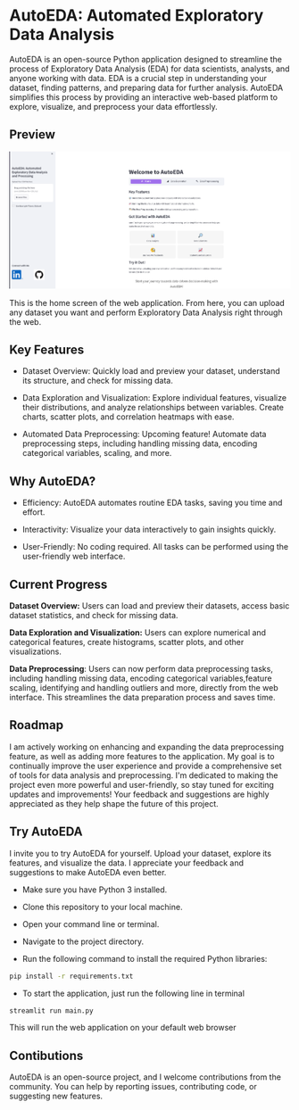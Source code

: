 # AutoEDA: Automated Exploratory Data Analysis

<!-- ![AutoEDA Logo](insert your logo URL here) -->

AutoEDA is an open-source Python application designed to streamline the process of Exploratory Data Analysis (EDA) for data scientists, analysts, and anyone working with data. EDA is a crucial step in understanding your dataset, finding patterns, and preparing data for further analysis. AutoEDA simplifies this process by providing an interactive web-based platform to explore, visualize, and preprocess your data effortlessly.

## Preview
![Alt text](images/image.png)

This is the home screen of the web application. From here, you can upload any dataset you want and perform Exploratory Data Analysis right through the web.



## Key Features

- Dataset Overview: Quickly load and preview your dataset, understand its structure, and check for missing data.

- Data Exploration and Visualization: Explore individual features, visualize their distributions, and analyze relationships between variables. Create charts, scatter plots, and correlation heatmaps with ease.

- Automated Data Preprocessing: Upcoming feature! Automate data preprocessing steps, including handling missing data, encoding categorical variables, scaling, and more.


## Why AutoEDA?

- Efficiency: AutoEDA automates routine EDA tasks, saving you time and effort.

- Interactivity: Visualize your data interactively to gain insights quickly.

- User-Friendly: No coding required. All tasks can be performed using the user-friendly web interface.

## Current Progress

**Dataset Overview:** Users can load and preview their datasets, access basic dataset statistics, and check for missing data.

**Data Exploration and Visualization:** Users can explore numerical and categorical features, create histograms, scatter plots, and other visualizations.

**Data Preprocessing**: Users can now perform data preprocessing tasks, including handling missing data, encoding categorical variables,feature scaling, identifying and handling outliers and more, directly from the web interface. This streamlines the data preparation process and saves time.
## Roadmap

I am actively working on enhancing and expanding the data preprocessing feature, as well as adding more features to the application. My goal is to continually improve the user experience and provide a comprehensive set of tools for data analysis and preprocessing. I'm dedicated to making the project even more powerful and user-friendly, so stay tuned for exciting updates and improvements! Your feedback and suggestions are highly appreciated as they help shape the future of this project.


## Try AutoEDA

I invite you to try AutoEDA for yourself. Upload your dataset, explore its features, and visualize the data. I appreciate your feedback and suggestions to make AutoEDA even better.

- Make sure you have Python 3 installed.

- Clone this repository to your local machine.

- Open your command line or terminal.

- Navigate to the project directory.

- Run the following command to install the required Python libraries:

```sh 
pip install -r requirements.txt
```

- To start the application, just run the following line in terminal

```sh
streamlit run main.py
```

This will run the web application on your default web browser

## Contibutions
AutoEDA is an open-source project, and I welcome contributions from the community. You can help by reporting issues, contributing code, or suggesting new features.




